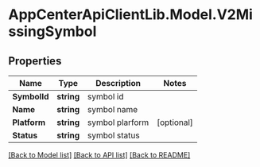 # AppCenterApiClientLib.Model.V2MissingSymbol
## Properties

Name | Type | Description | Notes
------------ | ------------- | ------------- | -------------
**SymbolId** | **string** | symbol id | 
**Name** | **string** | symbol name | 
**Platform** | **string** | symbol plarform | [optional] 
**Status** | **string** | symbol status | 

[[Back to Model list]](../README.md#documentation-for-models) [[Back to API list]](../README.md#documentation-for-api-endpoints) [[Back to README]](../README.md)

